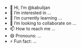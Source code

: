 - 👋 Hi, I’m @kabulijan
- 👀 I’m interested in ...
- 🌱 I’m currently learning ...
- 💞️ I’m looking to collaborate on ...
- 📫 How to reach me ...
- 😄 Pronouns: ...
- ⚡ Fun fact: ...

<!---
kabulijan/kabulijan is a ✨ special ✨ repository because its `README.md` (this file) appears on your GitHub profile.
You can click the Preview link to take a look at your changes.
--->
